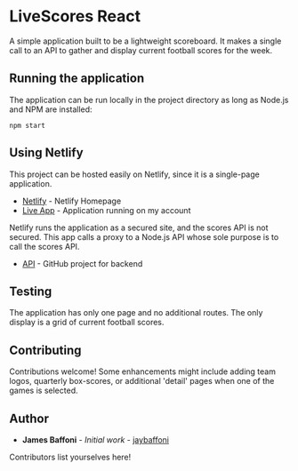 # LiveScores React

A simple application built to be a lightweight scoreboard. It makes a single call to an API to gather and display current football scores for the week.

## Running the application

The application can be run locally in the project directory as long as Node.js and NPM are installed:
```
npm start
```

## Using Netlify

This project can be hosted easily on Netlify, since it is a single-page application.

* [Netlify](https://app.netlify.com/) - Netlify Homepage
* [Live App](https://reverent-lamport-8427e8.netlify.com/) - Application running on my account

Netlify runs the application as a secured site, and the scores API is not secured.
This app calls a proxy to a Node.js API whose sole purpose is to call the scores API.

* [API](https://github.com/jaybaffoni/livescores-api) - GitHub project for backend

## Testing

The application has only one page and no additional routes. The only display is a grid of current football scores.

## Contributing

Contributions welcome! Some enhancements might include adding team logos, quarterly box-scores, or additional 'detail' pages when one of the games is selected.

## Author

* **James Baffoni** - *Initial work* - [jaybaffoni](https://github.com/jaybaffoni)

Contributors list yourselves here!


